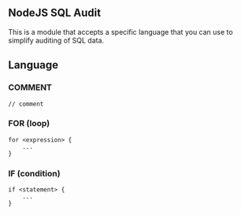 ## NodeJS SQL Audit

This is a module that accepts a specific language that you can use to simplify
auditing of SQL data.

## Language

### COMMENT

```
// comment
```

### FOR (loop)

```
for <expression> {
	...
}
```

### IF (condition)

```
if <statement> {
	...
}
```
